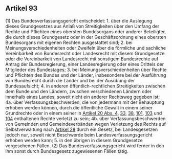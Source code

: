 ## Artikel 93

(1) Das Bundesverfassungsgericht entscheidet:
    1. über die Auslegung dieses Grundgesetzes aus Anlaß von Streitigkeiten über den Umfang der Rechte und Pflichten eines obersten Bundesorgans oder anderer Beteiligter, die durch dieses Grundgesetz oder in der Geschäftsordnung eines obersten Bundesorgans mit eigenen Rechten ausgestattet sind;
    2. bei Meinungsverschiedenheiten oder Zweifeln über die förmliche und sachliche Vereinbarkeit von Bundesrecht oder Landesrecht mit diesem Grundgesetze oder die Vereinbarkeit von Landesrecht mit sonstigem Bundesrechte auf Antrag der Bundesregierung, einer Landesregierung oder eines Drittels der Mitglieder des Bundestages;
    3. bei Meinungsverschiedenheiten über Rechte und Pflichten des Bundes und der Länder, insbesondere bei der Ausführung von Bundesrecht durch die Länder und bei der Ausübung der Bundesaufsicht;
    4. in anderen öffentlich-rechtlichen Streitigkeiten zwischen dem Bunde und den Ländern, zwischen verschiedenen Ländern oder innerhalb eines Landes, soweit nicht ein anderer Rechtsweg gegeben ist;
    4a. über Verfassungsbeschwerden, die von jedermann mit der Behauptung erhoben werden können, durch die öffentliche Gewalt in einem seiner Grundrechte oder in einem seiner in [Artikel 20 Abs. 4](#artikel-20), [33](#artikel-33), [38](#artikel-38), [101](#artikel-101), [103](#artikel-103) und [104](#artikel-104) enthaltenen Rechte verletzt zu sein;
    4b. über Verfassungsbeschwerden von Gemeinden und Gemeindeverbänden wegen Verletzung des Rechts auf Selbstverwaltung nach [Artikel 28](#artikel-28) durch ein Gesetz, bei Landesgesetzen jedoch nur, soweit nicht Beschwerde beim Landesverfassungsgericht erhoben werden kann;
    5. in den übrigen in diesem Grundgesetze vorgesehenen Fällen.
(2) Das Bundesverfassungsgericht wird ferner in den ihm sonst durch Bundesgesetz zugewiesenen Fällen tätig.

